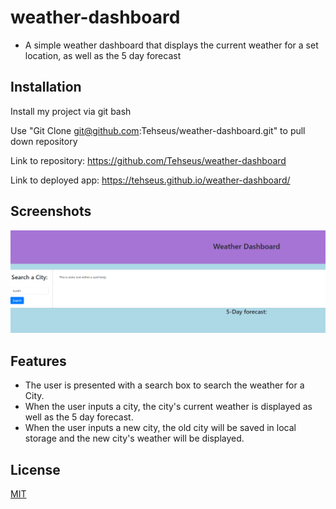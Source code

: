 # weather-dashboard

- A simple weather dashboard that displays the current weather for a set location, as well as the 5 day forecast



## Installation

Install my project via git bash

Use "Git Clone git@github.com:Tehseus/weather-dashboard.git" to pull down repository

Link to repository: https://github.com/Tehseus/weather-dashboard

Link to deployed app: https://tehseus.github.io/weather-dashboard/

    
## Screenshots

![App Screenshot](./assets/images/example_screenshot.PNG)


## Features

- The user is presented with a search box to search the weather for a City.
- When the user inputs a city, the city's current weather is displayed as well as the 5 day forecast.
- When the user inputs a new city, the old city will be saved in local storage and the new city's weather will be displayed.
## License

[MIT](https://choosealicense.com/licenses/mit/)

